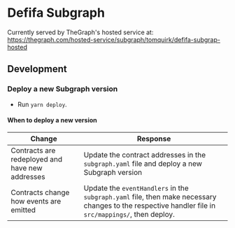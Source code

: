 # Defifa Subgraph

Currently served by TheGraph's hosted service at: https://thegraph.com/hosted-service/subgraph/tomquirk/defifa-subgrap-hosted

## Development

### Deploy a new Subgraph version

- Run `yarn deploy`.

#### When to deploy a new version

| Change | Response |
| --- | --- |
| Contracts are redeployed and have new addresses | Update the contract addresses in the `subgraph.yaml` file and deploy a new Subgraph version |
| Contracts change how events are emitted | Update the `eventHandlers` in the `subgraph.yaml` file, then make necessary changes to the respective handler file in `src/mappings/`, then deploy. | 

